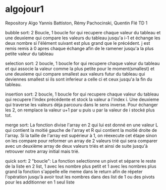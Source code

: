# algojour1
Repository Algo Yannis Battiston, Rémy Pachocinski, Quentin Flé TD 1

bubble sort:
    2 Boucle, 1 boucle for qui recupere chaque valeur du tableau et une deuxieme qui compare les valeurs du tableau jusqu'a i-1 et échange les deux nombre si l'élément suivant est plus grand que le précédent. j est remis remis à 0 apres chaque échange afin de le ramener jusqu'a la plus petite valeur du tableau

selection sort:
    2 boucle, 1 boucle for qui recupere chaque valeur du tableau et qui associe la valeur comme la plus petite pour le moment(smallest) et une deuxieme qui compare smallest aux valeurs futur du tableau qui deviennes smallest si ils sont inferieur a celle ci et ceux jusqu'a la fin du tableau.

insertion sort:
    2 boucle, 1 boucle for qui recupere chaque valeur du tableau qui recupere l'index précédente et stock la valeur a l'index i. Une deuxieme qui traverse les valeurs déja parcouru dans le sens inverse. Pour échanger les 2, on remplace la valeur u+1 par u puis u par la valeur de i stocké plus tot.

merge sort:
    La fonction divise l'array en 2 qui lui est donné en une valeur L qui contient la moitié gauche de l'array et R qui contient la moitié droite de l'array. Si la taille de l'array est supérieur à 1, on réexecute cet étape sinon on les compare pour reformer un array de 2 valeurs trié qui sera comparer avec un deuxième array de deux valeurs triés et ainsi de suite jusqu'à retrouver notre array initial mais trié. 
        
quick sort:
    2 "boucle": La fonction selectionne un pivot et séparre le reste de la liste en 2 list, 1 avec les nombre plus petit et 1 avec les nombres plus grand la fonction s'appelle elle meme dans le return afin de répeter l'opération jusqu'à avoir tout les nombres dans des list de 1 ou des pivots pour les additionner en 1 seul liste


